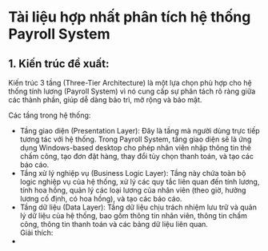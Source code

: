# Tài liệu hợp nhất phân tích hệ thống Payroll System

## 1. Kiến trúc đề xuất:

Kiến trúc 3 tầng (Three-Tier Architecture) là một lựa chọn phù hợp cho hệ thống tính lương (Payroll System) vì nó cung cấp sự phân tách rõ ràng giữa các thành phần, giúp dễ dàng bảo trì, mở rộng và bảo mật.

Các tầng trong hệ thống:
- Tầng giao diện (Presentation Layer): Đây là tầng mà người dùng trực tiếp tương tác với hệ thống. Trong Payroll System, tầng giao diện sẽ là ứng dụng Windows-based desktop cho phép nhân viên nhập thông tin thẻ chấm công, tạo đơn đặt hàng, thay đổi tùy chọn thanh toán, và tạo các báo cáo.
- Tầng xử lý nghiệp vụ (Business Logic Layer): Tầng này chứa toàn bộ logic nghiệp vụ của hệ thống, xử lý các quy tắc liên quan đến tính lương, tính hoa hồng, quản lý các loại lương của nhân viên (theo giờ, hưởng lương cố định, có hoa hồng), và tạo các báo cáo.
- Tầng dữ liệu (Data Layer): Tầng dữ liệu chịu trách nhiệm lưu trữ và quản lý dữ liệu của hệ thống, bao gồm thông tin nhân viên, thông tin chấm công, thông tin thanh toán và các bảng dữ liệu liên quan.  
Giải thích:
- 

